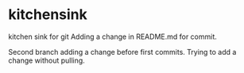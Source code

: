 # kitchensink
kitchen sink for git
Adding a change in README.md for commit.

Second branch adding a change before first commits.
Trying to add a change without pulling.
